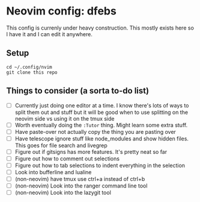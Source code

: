 # Neovim config: dfebs
This config is currenly under heavy construction. This mostly exists here so I have it and I can edit it anywhere.

## Setup
```
cd ~/.config/nvim
git clone this repo
```

## Things to consider (a sorta to-do list)

- [ ] Currently just doing one editor at a time. I know there's lots of ways to split them out and stuff but it will be good when to use splitting on the neovim side vs using it on the tmux side
- [ ] Worth eventually doing the `:Tutor` thing. Might learn some extra stuff.
- [ ] Have paste-over not actually copy the thing you are pasting over
- [ ] Have telescope ignore stuff like node_modules and show hidden files. This goes for file search and livegrep
- [ ] Figure out if gitsigns has more features. It's pretty neat so far
- [ ] Figure out how to comment out selections
- [ ] Figure out how to tab selections to indent everything in the selection
- [ ] Look into bufferline and lualine
- [ ] (non-neovim) have tmux use ctrl+a instead of ctrl+b
- [ ] (non-neovim) Look into the ranger command line tool
- [ ] (non-neovim) Look into the lazygit tool

